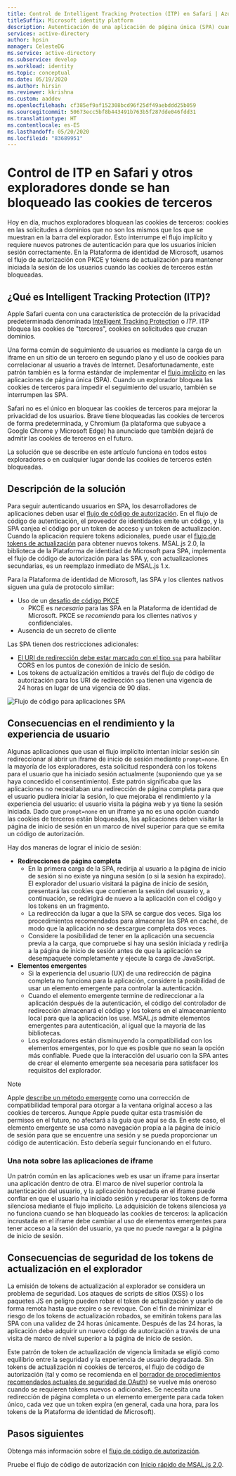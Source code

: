 ```yaml
---
title: Control de Intelligent Tracking Protection (ITP) en Safari | Azure
titleSuffix: Microsoft identity platform
description: Autenticación de una aplicación de página única (SPA) cuando ya no se permiten las cookies de terceros.
services: active-directory
author: hpsin
manager: CelesteDG
ms.service: active-directory
ms.subservice: develop
ms.workload: identity
ms.topic: conceptual
ms.date: 05/19/2020
ms.author: hirsin
ms.reviewer: kkrishna
ms.custom: aaddev
ms.openlocfilehash: cf385ef9af152308bcd96f25df49aebddd25b059
ms.sourcegitcommit: 50673ecc5bf8b443491b763b5f287dde046fdd31
ms.translationtype: HT
ms.contentlocale: es-ES
ms.lasthandoff: 05/20/2020
ms.locfileid: "83689951"
---
```

# <a name="handle-itp-in-safari-and-other-browsers-where-third-party-cookies-are-blocked"></a>Control de ITP en Safari y otros exploradores donde se han bloqueado las cookies de terceros

Hoy en día, muchos exploradores bloquean las cookies de terceros: cookies en las solicitudes a dominios que no son los mismos que los que se muestran en la barra del explorador. Esto interrumpe el flujo implícito y requiere nuevos patrones de autenticación para que los usuarios inicien sesión correctamente. En la Plataforma de identidad de Microsoft, usamos el flujo de autorización con PKCE y tokens de actualización para mantener iniciada la sesión de los usuarios cuando las cookies de terceros están bloqueadas.

## <a name="what-is-intelligent-tracking-protection-itp"></a>¿Qué es Intelligent Tracking Protection (ITP)?

Apple Safari cuenta con una característica de protección de la privacidad predeterminada denominada [Intelligent Tracking Protection](https://webkit.org/tracking-prevention-policy/) o *ITP*. ITP bloquea las cookies de "terceros", cookies en solicitudes que cruzan dominios.

Una forma común de seguimiento de usuarios es mediante la carga de un iframe en un sitio de un tercero en segundo plano y el uso de cookies para correlacionar al usuario a través de Internet. Desafortunadamente, este patrón también es la forma estándar de implementar el [flujo implícito](v2-oauth2-implicit-grant-flow.md) en las aplicaciones de página única (SPA). Cuando un explorador bloquea las cookies de terceros para impedir el seguimiento del usuario, también se interrumpen las SPA.

Safari no es el único en bloquear las cookies de terceros para mejorar la privacidad de los usuarios. Brave tiene bloqueadas las cookies de terceros de forma predeterminada, y Chromium (la plataforma que subyace a Google Chrome y Microsoft Edge) ha anunciado que también dejará de admitir las cookies de terceros en el futuro.

La solución que se describe en este artículo funciona en todos estos exploradores o en cualquier lugar donde las cookies de terceros estén bloqueadas.

## <a name="overview-of-the-solution"></a>Descripción de la solución

Para seguir autenticando usuarios en SPA, los desarrolladores de aplicaciones deben usar el [flujo de código de autorización](v2-oauth2-auth-code-flow.md). En el flujo de código de autenticación, el proveedor de identidades emite un código, y la SPA canjea el código por un token de acceso y un token de actualización. Cuando la aplicación requiere tokens adicionales, puede usar el [flujo de tokens de actualización](v2-oauth2-auth-code-flow.md#refresh-the-access-token) para obtener nuevos tokens. MSAL.js 2.0, la biblioteca de la Plataforma de identidad de Microsoft para SPA, implementa el flujo de código de autorización para las SPA y, con actualizaciones secundarias, es un reemplazo inmediato de MSAL.js 1.x.

Para la Plataforma de identidad de Microsoft, las SPA y los clientes nativos siguen una guía de protocolo similar:

* Uso de un [desafío de código PKCE](https://tools.ietf.org/html/rfc7636)
    * PKCE es *necesario* para las SPA en la Plataforma de identidad de Microsoft. PKCE se *recomienda* para los clientes nativos y confidenciales.
* Ausencia de un secreto de cliente

Las SPA tienen dos restricciones adicionales:

* [El URI de redirección debe estar marcado con el tipo `spa`](v2-oauth2-auth-code-flow.md#setup-required-for-single-page-apps) para habilitar CORS en los puntos de conexión de inicio de sesión.
* Los tokens de actualización emitidos a través del flujo de código de autorización para los URI de redirección `spa` tienen una vigencia de 24 horas en lugar de una vigencia de 90 días.

![Flujo de código para aplicaciones SPA](media/v2-oauth-auth-code-spa/active-directory-oauth-code-spa.png)

## <a name="performance-and-ux-implications"></a>Consecuencias en el rendimiento y la experiencia de usuario

Algunas aplicaciones que usan el flujo implícito intentan iniciar sesión sin redireccionar al abrir un iframe de inicio de sesión mediante `prompt=none`. En la mayoría de los exploradores, esta solicitud responderá con los tokens para el usuario que ha iniciado sesión actualmente (suponiendo que ya se haya concedido el consentimiento). Este patrón significaba que las aplicaciones no necesitaban una redirección de página completa para que el usuario pudiera iniciar la sesión, lo que mejoraba el rendimiento y la experiencia del usuario: el usuario visita la página web y ya tiene la sesión iniciada. Dado que `prompt=none` en un iframe ya no es una opción cuando las cookies de terceros están bloqueadas, las aplicaciones deben visitar la página de inicio de sesión en un marco de nivel superior para que se emita un código de autorización.

Hay dos maneras de lograr el inicio de sesión:

* **Redirecciones de página completa**
    * En la primera carga de la SPA, redirija al usuario a la página de inicio de sesión si no existe ya ninguna sesión (o si la sesión ha expirado). El explorador del usuario visitará la página de inicio de sesión, presentará las cookies que contienen la sesión del usuario y, a continuación, se redirigirá de nuevo a la aplicación con el código y los tokens en un fragmento.
    * La redirección da lugar a que la SPA se cargue dos veces. Siga los procedimientos recomendados para almacenar las SPA en caché, de modo que la aplicación no se descargue completa dos veces.
    * Considere la posibilidad de tener en la aplicación una secuencia previa a la carga, que compruebe si hay una sesión iniciada y redirija a la página de inicio de sesión antes de que la aplicación se desempaquete completamente y ejecute la carga de JavaScript.
* **Elementos emergentes**
    * Si la experiencia del usuario (UX) de una redirección de página completa no funciona para la aplicación, considere la posibilidad de usar un elemento emergente para controlar la autenticación.
    * Cuando el elemento emergente termine de redireccionar a la aplicación después de la autenticación, el código del controlador de redirección almacenará el código y los tokens en el almacenamiento local para que la aplicación los use. MSAL.js admite elementos emergentes para autenticación, al igual que la mayoría de las bibliotecas.
    * Los exploradores están disminuyendo la compatibilidad con los elementos emergentes, por lo que es posible que no sean la opción más confiable. Puede que la interacción del usuario con la SPA antes de crear el elemento emergente sea necesaria para satisfacer los requisitos del explorador.

>[!NOTE]
> Apple [describe un método emergente](https://webkit.org/blog/8311/intelligent-tracking-prevention-2-0/) como una corrección de compatibilidad temporal para otorgar a la ventana original acceso a las cookies de terceros. Aunque Apple puede quitar esta trasmisión de permisos en el futuro, no afectará a la guía que aquí se da. En este caso, el elemento emergente se usa como navegación propia a la página de inicio de sesión para que se encuentre una sesión y se pueda proporcionar un código de autenticación. Esto debería seguir funcionando en el futuro.

### <a name="a-note-on-iframe-apps"></a>Una nota sobre las aplicaciones de iframe

Un patrón común en las aplicaciones web es usar un iframe para insertar una aplicación dentro de otra. El marco de nivel superior controla la autenticación del usuario, y la aplicación hospedada en el iframe puede confiar en que el usuario ha iniciado sesión y recuperar los tokens de forma silenciosa mediante el flujo implícito. La adquisición de tokens silenciosa ya no funciona cuando se han bloqueado las cookies de terceros: la aplicación incrustada en el iframe debe cambiar al uso de elementos emergentes para tener acceso a la sesión del usuario, ya que no puede navegar a la página de inicio de sesión.

## <a name="security-implications-of-refresh-tokens-in-the-browser"></a>Consecuencias de seguridad de los tokens de actualización en el explorador

La emisión de tokens de actualización al explorador se considera un problema de seguridad. Los ataques de scripts de sitios (XSS) o los paquetes JS en peligro pueden robar el token de actualización y usarlo de forma remota hasta que expire o se revoque. Con el fin de minimizar el riesgo de los tokens de actualización robados, se emitirán tokens para las SPA con una validez de 24 horas únicamente. Después de las 24 horas, la aplicación debe adquirir un nuevo código de autorización a través de una visita de marco de nivel superior a la página de inicio de sesión.

Este patrón de token de actualización de vigencia limitada se eligió como equilibrio entre la seguridad y la experiencia de usuario degradada. Sin tokens de actualización ni cookies de terceros, el flujo de código de autorización (tal y como se recomienda en el [borrador de procedimientos recomendados actuales de seguridad de OAuth](https://tools.ietf.org/html/draft-ietf-oauth-security-topics-14)) se vuelve más oneroso cuando se requieren tokens nuevos o adicionales. Se necesita una redirección de página completa o un elemento emergente para cada token único, cada vez que un token expira (en general, cada una hora, para los tokens de la Plataforma de identidad de Microsoft).

## <a name="next-steps"></a>Pasos siguientes

Obtenga más información sobre el [flujo de código de autorización](v2-oauth2-auth-code-flow.md).

Pruebe el flujo de código de autorización con [Inicio rápido de MSAL.js 2.0](quickstart-v2-javascript-auth-code.md).

